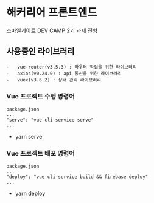 # 해커리어 프론트엔드

스마일게이트 DEV CAMP 2기 과제 전형

## 사용중인 라이브러리

```
-   vue-router(v3.5.3) : 라우터 작업을 위한 라이브러리
-   axios(v0.24.0) : api 통신을 위한 라이브러리
-   vuex(v3.6.2) : 상태 관리 라이브러리
```

### Vue 프로젝트 수행 명령어

```
package.json
...
"serve": "vue-cli-service serve"
...
```

-   yarn serve

### Vue 프로젝트 배포 명령어

```
package.json
...
"deploy": "vue-cli-service build && firebase deploy"
...
```

-   yarn deploy
